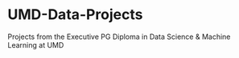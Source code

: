 # UMD-Data-Projects
Projects from the Executive PG Diploma in Data Science &amp; Machine Learning at UMD
